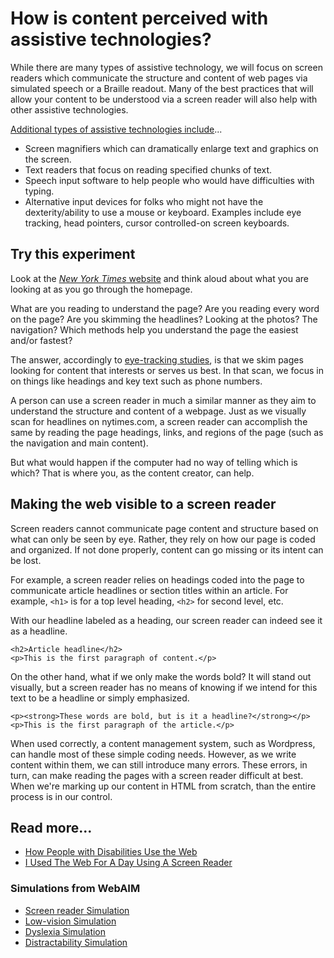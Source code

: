 # How is content perceived with assistive technologies?

While there are many types of assistive technology, we will focus on screen readers which communicate the structure and content of web pages via simulated speech or a Braille readout. Many of the best practices that will allow your content to be understood via a screen reader will also help with other assistive technologies.

[Additional types of assistive technologies include](https://webaccess.berkeley.edu/resources/assistive-technology)...

* Screen magnifiers which can dramatically enlarge text and graphics on the screen.
* Text readers that focus on reading specified chunks of text.
* Speech input software to help people who would have difficulties with typing.
* Alternative input devices for folks who might not have the dexterity/ability to use a mouse or keyboard. Examples include eye tracking, head pointers, cursor controlled-on screen keyboards.

## Try this experiment

Look at the [_New York Times_ website](https://www.nytimes.com) and think aloud about what you are looking at as you go through the homepage.

What are you reading to understand the page? Are you reading every word on the page? Are you skimming the headlines? Looking at the photos? The navigation? Which methods help you understand the page the easiest and/or fastest?

The answer, accordingly to [eye-tracking studies](https://www.nngroup.com/articles/f-shaped-pattern-reading-web-content/), is that we skim pages looking for content that interests or serves us best. In that scan, we focus in on things like headings and key text such as phone numbers.

A person can use a screen reader in much a similar manner as they aim to understand the structure and content of a webpage. Just as we visually scan for headlines on nytimes.com, a screen reader can accomplish the same by reading the page headings, links, and regions of the page \(such as the navigation and main content\).

But what would happen if the computer had no way of telling which is which? That is where you, as the content creator, can help.

## Making the web visible to a screen reader

Screen readers cannot communicate page content and structure based on what can only be seen by eye. Rather, they rely on how our page is coded and organized. If not done properly, content can go missing or its intent can be lost.

For example, a screen reader relies on headings coded into the page to communicate article headlines or section titles within an article. For example, `<h1>` is for a top level heading, `<h2>` for second level, etc.

With our headline labeled as a heading, our screen reader can indeed see it as a headline.

```markup
<h2>Article headline</h2>
<p>This is the first paragraph of content.</p>
```

On the other hand, what if we only make the words bold? It will stand out visually, but a screen reader has no means of knowing if we intend for this text to be a headline or simply emphasized.

```markup
<p><strong>These words are bold, but is it a headline?</strong></p>
<p>This is the first paragraph of the article.</p>
```

When used correctly, a content management system, such as Wordpress, can handle most of these simple coding needs. However, as we write content within them, we can still introduce many errors. These errors, in turn, can make reading the pages with a screen reader difficult at best. When we're marking up our content in HTML from scratch, than the entire process is in our control. 

## Read more...

* [How People with Disabilities Use the Web](https://www.w3.org/WAI/people-use-web/)
* [I Used The Web For A Day Using A Screen Reader](https://www.smashingmagazine.com/2018/12/voiceover-screen-reader-web-apps/)

### **Simulations from WebAIM**

* [Screen reader Simulation](https://webaim.org/simulations/screenreader)
* [Low-vision Simulation](https://webaim.org/simulations/lowvision)
* [Dyslexia Simulation](https://webaim.org/simulations/dyslexia)
* [Distractability Simulation](https://webaim.org/simulations/distractability)

